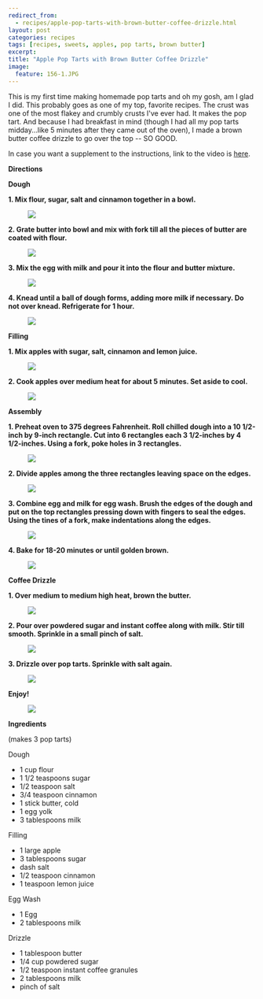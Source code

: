---redirect_from:   - recipes/apple-pop-tarts-with-brown-butter-coffee-drizzle.html
layout: post
categories: recipes
tags: [recipes, sweets, apples, pop tarts, brown butter]
excerpt: 
title: "Apple Pop Tarts with Brown Butter Coffee Drizzle"
image:
  feature: 156-1.JPG
---

This is my first time making homemade pop tarts and oh my gosh, am I glad I did.  This probably goes as one of my top, favorite recipes.  The crust was one of the most flakey and crumbly crusts I've ever had. It makes the pop tart.  And because I had breakfast in mind (though I had all my pop tarts midday...like 5 minutes after they came out of the oven), I made a brown butter coffee drizzle to go over the top -- SO GOOD.

In case you want a supplement to the instructions, link to the video is [here](http://eastmeetskitchen.com/videos/apple-pop-tarts-with-brown-butter-coffee-drizzle.html).


__Directions__

__Dough__

__1. Mix flour, sugar, salt and cinnamon together in a bowl.__

<figure> <img src='/images/156-2.jpg'> </figure>

__2. Grate butter into bowl and mix with fork till all the pieces of butter are coated with flour.__

<figure> <img src='/images/156-3.jpg'> </figure>

__3. Mix the egg with milk and pour it into the flour and butter mixture.__

<figure> <img src='/images/156-4.jpg'> </figure>

__4. Knead until a ball of dough forms, adding more milk if necessary.  Do not over knead. Refrigerate for 1 hour.__

<figure> <img src='/images/156-5.jpg'> </figure>

__Filling__

__1. Mix apples with sugar, salt, cinnamon and lemon juice.__

<figure> <img src='/images/156-6.jpg'> </figure>

__2. Cook apples over medium heat for about 5 minutes.  Set aside to cool.__

<figure> <img src='/images/156-7.jpg'> </figure>

__Assembly__

__1. Preheat oven to 375 degrees Fahrenheit. Roll chilled dough into a 10 1/2-inch by 9-inch rectangle.  Cut into 6 rectangles each 3 1/2-inches by 4 1/2-inches. Using a fork, poke holes in 3 rectangles.__

<figure> <img src='/images/156-8.jpg'> </figure>

__2. Divide apples among the three rectangles leaving space on the edges.__

<figure> <img src='/images/156-9.jpg'> </figure>

__3. Combine egg and milk for egg wash. Brush the edges of the dough and put on the top rectangles pressing down with fingers to seal the edges. Using the tines of a fork, make indentations along the edges.__  

<figure> <img src='/images/156-10.jpg'> </figure>

__4. Bake for 18-20 minutes or until golden brown.__

<figure> <img src='/images/156-13.jpg'> </figure>

__Coffee Drizzle__

__1. Over medium to medium high heat, brown the butter.__

<figure> <img src='/images/156-11.jpg'> </figure>

__2. Pour over powdered sugar and instant coffee along with milk.  Stir till smooth.  Sprinkle in a small pinch of salt.__

<figure> <img src='/images/156-12.jpg'> </figure>

__3. Drizzle over pop tarts.  Sprinkle with salt again.__

<figure> <img src='/images/156-14.jpg'> </figure>

__Enjoy!__

<figure> <img src='/images/156-15.jpg'> </figure>

<section class='recipe'>
<p><strong>Ingredients</strong></p>

<p>(makes 3 pop tarts)</p>

<p>Dough</p>

<ul><li>1 cup flour</li><li>1 1/2 teaspoons sugar</li><li>1/2 teaspoon salt</li><li>3/4 teaspoon cinnamon</li><li>1 stick butter, cold</li><li>1 egg yolk</li><li>3 tablespoons milk</li></ul>

<p>Filling</p>

<ul><li>1 large apple</li><li>3 tablespoons sugar</li><li>dash salt</li><li>1/2 teaspoon cinnamon</li><li>1 teaspoon lemon juice</li></ul>

<p>Egg Wash</p>

<ul><li>1 Egg</li><li>2 tablespoons milk</li></ul>

<p>Drizzle</p>

<ul><li>1 tablespoon butter</li><li>1/4 cup powdered sugar</li><li>1/2 teaspoon instant coffee granules</li><li>2 tablespoons milk</li><li>pinch of salt </li></ul></section>